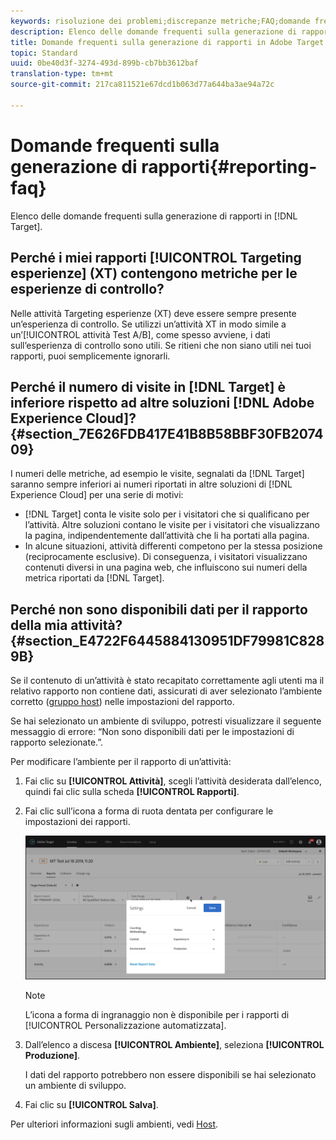 ```yaml
---
keywords: risoluzione dei problemi;discrepanze metriche;FAQ;domande frequenti;rapporti
description: Elenco delle domande frequenti sulla generazione di rapporti in Adobe Target.
title: Domande frequenti sulla generazione di rapporti in Adobe Target
topic: Standard
uuid: 0be40d3f-3274-493d-899b-cb7bb3612baf
translation-type: tm+mt
source-git-commit: 217ca811521e67dcd1b063d77a644ba3ae94a72c

---
```



# Domande frequenti sulla generazione di rapporti{#reporting-faq}

Elenco delle domande frequenti sulla generazione di rapporti in [!DNL Target].

## Perché i miei rapporti [!UICONTROL Targeting esperienze] (XT) contengono metriche per le esperienze di controllo?

Nelle attività Targeting esperienze (XT) deve essere sempre presente un’esperienza di controllo. Se utilizzi un’attività XT in modo simile a un’[!UICONTROL attività Test A/B], come spesso avviene, i dati sull’esperienza di controllo sono utili. Se ritieni che non siano utili nei tuoi rapporti, puoi semplicemente ignorarli.

## Perché il numero di visite in [!DNL Target] è inferiore rispetto ad altre soluzioni [!DNL Adobe Experience Cloud]?{#section_7E626FDB417E41B8B58BBF30FB207409}

I numeri delle metriche, ad esempio le visite, segnalati da [!DNL Target] saranno sempre inferiori ai numeri riportati in altre soluzioni di [!DNL Experience Cloud] per una serie di motivi:

* [!DNL Target] conta le visite solo per i visitatori che si qualificano per l’attività. Altre soluzioni contano le visite per i visitatori che visualizzano la pagina, indipendentemente dall’attività che li ha portati alla pagina.
* In alcune situazioni, attività differenti competono per la stessa posizione (reciprocamente esclusive). Di conseguenza, i visitatori visualizzano contenuti diversi in una pagina web, che influiscono sui numeri della metrica riportati da [!DNL Target].

## Perché non sono disponibili dati per il rapporto della mia attività? {#section_E4722F6445884130951DF79981C8289B}

Se il contenuto di un’attività è stato recapitato correttamente agli utenti ma il relativo rapporto non contiene dati, assicurati di aver selezionato l’ambiente corretto ([gruppo host](/help/administrating-target/hosts.md)) nelle impostazioni del rapporto.

Se hai selezionato un ambiente di sviluppo, potresti visualizzare il seguente messaggio di errore: “Non sono disponibili dati per le impostazioni di rapporto selezionate.”.

Per modificare l’ambiente per il rapporto di un’attività:

1. Fai clic su **[!UICONTROL Attività]**, scegli l’attività desiderata dall’elenco, quindi fai clic sulla scheda **[!UICONTROL Rapporti]**.
1. Fai clic sull’icona a forma di ruota dentata per configurare le impostazioni dei rapporti.

   ![Finestra di dialogo Impostazioni A/B](/help/c-reports/c-report-settings/assets/ab_settings_dialog.png)

   >[!NOTE]
   >
   >L’icona a forma di ingranaggio non è disponibile per i rapporti di [!UICONTROL Personalizzazione automatizzata].

1. Dall’elenco a discesa **[!UICONTROL Ambiente]**, seleziona **[!UICONTROL Produzione]**.

   I dati del rapporto potrebbero non essere disponibili se hai selezionato un ambiente di sviluppo.

1. Fai clic su **[!UICONTROL Salva]**.

Per ulteriori informazioni sugli ambienti, vedi [Host](../administrating-target/hosts.md#concept_516BB01EBFBD4449AB03940D31AEB66E).
